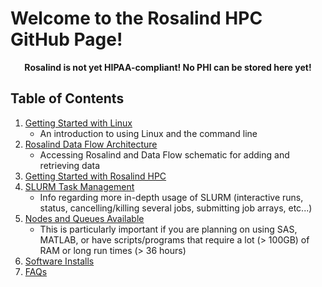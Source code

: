 # Welcome to the Rosalind HPC GitHub Page!

<p align="center"><strong>Rosalind is not yet HIPAA-compliant!  No PHI can be stored here yet!</strong></p>

## Table of Contents

1.  [Getting Started with Linux](https://github.com/tbrunetti/Rosalind_HPC/blob/master/getting-started-with-Linux-for-Rosalind.md)
    * An introduction to using Linux and the command line
2.  [Rosalind Data Flow Architecture](https://github.com/tbrunetti/Rosalind_HPC/blob/master/Rosalind_architecture_front_page.md)
    * Accessing Rosalind and Data Flow schematic for adding and retrieving data
3.  [Getting Started with Rosalind HPC](https://github.com/tbrunetti/Rosalind_HPC/blob/master/rosalind-getting-started.md)
4.  [SLURM Task Management](https://github.com/tbrunetti/Rosalind_HPC/blob/master/SLURM_getting_started.md)  
    * Info regarding more in-depth usage of SLURM (interactive runs, status, cancelling/killing several jobs, submitting job arrays, etc...)
5.  [Nodes and Queues Available](https://github.com/tbrunetti/Rosalind_HPC/blob/master/Nodes_and_Queues.md)  
    * This is particularly important if you are planning on using SAS, MATLAB, or have scripts/programs that require a lot (> 100GB) of RAM or long run times (> 36 hours)
6.  [Software Installs](https://github.com/tbrunetti/Rosalind_HPC/blob/master/Software_Availability_on_Rosalind.md)
7.  [FAQs](https://github.com/tbrunetti/Rosalind_HPC/blob/master/FAQs.md)
